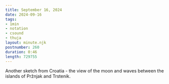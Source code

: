 ```yaml
---
title: September 16, 2024
date: 2024-09-16
tags:
- 1min
- notation
- csound
- thuja
layout: minute.njk
postnumber: 260
duration: 0:46
length: 729755
---
```

Another sketch from Croatia - the view of the moon and waves between the islands of Pržnjak and Trstenik. 
